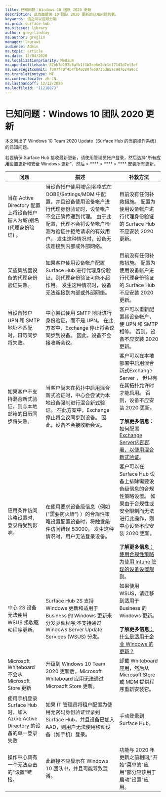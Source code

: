 ```yaml
---
title: 已知问题：Windows 10 团队 2020 更新
description: 此页面提供 10 团队 2020 更新的已知问题列表。
keywords: 值之间以逗号分隔
ms.prod: surface-hub
ms.sitesec: library
author: greg-lindsay
ms.author: greglin
manager: laurawi
audience: Admin
ms.topic: article
ms.date: 12/04/2020
ms.localizationpriority: Medium
ms.openlocfilehash: 87eb7d193b5afb1f1b2ea6e2dc1c17143d7ef3ef
ms.sourcegitcommit: f007f40f4b4fb49280fe6073bd857c9d7624a9cc
ms.translationtype: MT
ms.contentlocale: zh-CN
ms.lasthandoff: 12/12/2020
ms.locfileid: "11218873"
---
```

# 已知问题：Windows 10 团队 2020 更新 

本文列出了 Windows 10 Team 2020 Update（Surface Hub 的当前操作系统）的已知问题。

若要确保 Surface Hub 接收最新更新，请使用管理员帐户登录，然后选择"所有**应用**设置更新和安全 Windows 更新"，然后  >  ****  >  ****  >  **** 安装所有更新。



| 问题                                                                                                   | 描述                                                                                                                                                                                                                                                                                                                                                                                                                             | 补救方法                                                                                                                                                                                                                                                                                                                                                                                                                                                                                                                            |
| ----------------------------------------------------------------------------------------------------------- | ------------------------------------------------------------------------------------------------------------------------------------------------------------------------------------------------------------------------------------------------------------------------------------------------------------------------------------------------------------------------------------------------------------------------------------------- | ------------------------------------------------------------------------------------------------------------------------------------------------------------------------------------------------------------------------------------------------------------------------------------------------------------------------------------------------------------------------------------------------------------------------------------------------------------------------------------------------------------------------------------- |
| 当在 Active Directory 配置上将设备帐户输入为域\别名 (代理身份验证) 。            | 当设备帐户使用域\别名格式在 OOBE/Settings/MDM 中配置，并且设备使用设备帐户进行代理身份验证时，设备帐户不会正确传递到代理。 由于此配置，代理不会将设备帐户检测为验证并拒绝请求的有效用户。 发生这种情况时，设备无法连接到内部或外部网络。 | 目前没有任何补救措施。 配置为使用设备帐户进行代理身份验证的 Surface Hub 不应安装 2020 更新。                                                                                                                                                                                                                                                                                                                                                                                                |
| 某些集线器设备的代理身份验证失败。                                                                        | 如果客户使用设备帐户配置 Surface Hub 进行代理身份验证，则代理身份验证可能不起作用。 发生这种情况时，设备无法连接到内部或外部网络。                                                                                                                                                                                                                                       | 目前没有任何补救措施。 配置为使用设备帐户进行代理身份验证的 Surface Hub 不应安装 2020 更新。                                                                                                                                                                                                                                                                                                                                                                                                |
| 当设备帐户 UPN 和 SMTP 地址不匹配时，日历同步将失败。                                                                        | 中心尝试使用 SMTP 地址进行身份验证，而不是 UPN。 在此方案中，Exchange 停止将会议同步到设备。 因此，设备不会接收新会议。                                                                                                                                                                                                                                       | 客户可以重新配置其设备帐户，使 UPN 和 SMTP 相等。 否则，设备不应安装 2020 更新。                                                                                                                                                                                                                                                                                                                                                                                                 |
| 如果客户不支持混合新式验证，则与本地邮箱的日历同步将失败。   | 当客户尚未在拓扑中启用混合新式验证时，中心会尝试为本地设备强制进行混合新式验证。 在此方案中，Exchange 停止将会议同步到设备。 因此，设备不会接收新会议。                                                                                                                                        | 客户可以在本地部署中启用混合新式Exchange Server ， 但只有在其拓扑允许时才能启用。 否则，设备不应安装 2020 更新。<br> <br>**了解更多信息：**[如何配置Exchange Server内部部署，以使用混合新式验证](https://docs.microsoft.com/microsoft-365/enterprise/configure-exchange-server-for-hybrid-modern-authentication)。                                                                                                |
| 应用条件访问策略设置时，登录将受到影响。                                    | 在使用要求设备级信息（例如 ("需要防火墙") ）的合规性策略设置配置设备时，将触发条件访问错误 53000。 发生这种情况时，用户无法登录设备。                                                                                                                                                                                                 | 客户可以在 Surface Hub 设备上排除需要设备级信息的合规性策略设置。 如果由于合规性或安全限制而无法进行此操作，则中心设备不应安装 2020 更新。<br> <br>**了解更多信息**[：使用合规性策略为使用 Intune 管理的设备设置规则](https:/docs.microsoft.com/mem/intune/protect/device-compliance-get-started)。 |
| 中心 2S 设备无法使用 WSUS 接收驱动程序更新。                                             | Surface Hub 2S 支持 Windows 更新和适用于 Business 的 Windows 更新来分发驱动程序;不支持通过 Windows Server Update Services (WSUS) 分发。                                                                                                                                                                                                                                                                      | 如果使用 WSUS，请迁移到适用于 Business 的 Windows 更新。<br> <br>**了解更多信息**[：什么是适用于企业 Windows 的更新？](https://docs.microsoft.com/windows/deployment/update/waas-manage-updates-wufb)                                                                                                                                                                                                                                                                                                                            |
| Microsoft Whiteboard 不会从 Microsoft Store 更新                                               | 升级到 Windows 10 Team 2020 更新后，Microsoft Whiteboard 应用无法通过 Microsoft Store 更新。                                                                                                                                                                                                                                                                                                                       | 卸载 Whiteboard 应用，然后从 Microsoft Store 或 MDM 提供程序重新安装它。                                                                                                                                                                                                                                                                                                                                                                                                                                          |
| 使用手机登录 Surface Hub 时，加入 Azure Active Directory 的设备的单一登录失败 | 如果 IT 管理员将租户配置为使用无密码[](surface-hub-2s-phone-authenticate.md)身份验证登录到 Surface Hub，并且设备已加入 AAD，则用户无法使用移动设备（如手机）登录。                                                                                                       | 手动登录到 Surface Hub。                                                                                                                                                                                                                                                                                                                                                                                                                                                                                                      |
| 操作中心具有一个无法点击的"设置"链接。 | 此链接不应显示在 Windows 10 团队中，并且可能导致混淆。                                                                                                       | 功能与 2020 年更新之前相同;"开始"菜单的"应用"部分应该用于启动"设置"应用。                                                                                                                                                                                                                                                                                                                                                                                                                           |

